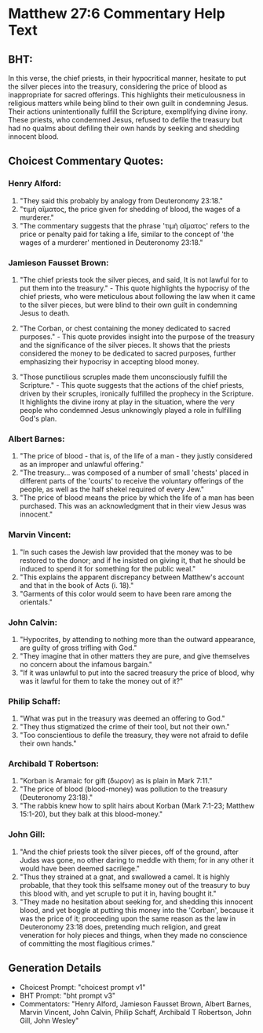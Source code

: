 # Matthew 27:6 Commentary Help Text

## BHT:
In this verse, the chief priests, in their hypocritical manner, hesitate to put the silver pieces into the treasury, considering the price of blood as inappropriate for sacred offerings. This highlights their meticulousness in religious matters while being blind to their own guilt in condemning Jesus. Their actions unintentionally fulfill the Scripture, exemplifying divine irony. These priests, who condemned Jesus, refused to defile the treasury but had no qualms about defiling their own hands by seeking and shedding innocent blood.

## Choicest Commentary Quotes:
### Henry Alford:
1. "They said this probably by analogy from Deuteronomy 23:18." 
2. "τιμὴ αἵματος, the price given for shedding of blood, the wages of a murderer." 
3. "The commentary suggests that the phrase 'τιμὴ αἵματος' refers to the price or penalty paid for taking a life, similar to the concept of 'the wages of a murderer' mentioned in Deuteronomy 23:18."

### Jamieson Fausset Brown:
1. "The chief priests took the silver pieces, and said, It is not lawful for to put them into the treasury." - This quote highlights the hypocrisy of the chief priests, who were meticulous about following the law when it came to the silver pieces, but were blind to their own guilt in condemning Jesus to death.

2. "The Corban, or chest containing the money dedicated to sacred purposes." - This quote provides insight into the purpose of the treasury and the significance of the silver pieces. It shows that the priests considered the money to be dedicated to sacred purposes, further emphasizing their hypocrisy in accepting blood money.

3. "Those punctilious scruples made them unconsciously fulfill the Scripture." - This quote suggests that the actions of the chief priests, driven by their scruples, ironically fulfilled the prophecy in the Scripture. It highlights the divine irony at play in the situation, where the very people who condemned Jesus unknowingly played a role in fulfilling God's plan.

### Albert Barnes:
1. "The price of blood - that is, of the life of a man - they justly considered as an improper and unlawful offering."
2. "The treasury... was composed of a number of small 'chests' placed in different parts of the 'courts' to receive the voluntary offerings of the people, as well as the half shekel required of every Jew."
3. "The price of blood means the price by which the life of a man has been purchased. This was an acknowledgment that in their view Jesus was innocent."

### Marvin Vincent:
1. "In such cases the Jewish law provided that the money was to be restored to the donor; and if he insisted on giving it, that he should be induced to spend it for something for the public weal."
2. "This explains the apparent discrepancy between Matthew's account and that in the book of Acts (i. 18)."
3. "Garments of this color would seem to have been rare among the orientals."

### John Calvin:
1. "Hypocrites, by attending to nothing more than the outward appearance, are guilty of gross trifling with God."
2. "They imagine that in other matters they are pure, and give themselves no concern about the infamous bargain."
3. "If it was unlawful to put into the sacred treasury the price of blood, why was it lawful for them to take the money out of it?"

### Philip Schaff:
1. "What was put in the treasury was deemed an offering to God." 
2. "They thus stigmatized the crime of their tool, but not their own." 
3. "Too conscientious to defile the treasury, they were not afraid to defile their own hands."

### Archibald T Robertson:
1. "Korban is Aramaic for gift (δωρον) as is plain in Mark 7:11."
2. "The price of blood (blood-money) was pollution to the treasury (Deuteronomy 23:18)."
3. "The rabbis knew how to split hairs about Korban (Mark 7:1-23; Matthew 15:1-20), but they balk at this blood-money."

### John Gill:
1. "And the chief priests took the silver pieces, off of the ground, after Judas was gone, no other daring to meddle with them; for in any other it would have been deemed sacrilege."
2. "Thus they strained at a gnat, and swallowed a camel. It is highly probable, that they took this selfsame money out of the treasury to buy this blood with, and yet scruple to put it in, having bought it."
3. "They made no hesitation about seeking for, and shedding this innocent blood, and yet boggle at putting this money into the 'Corban', because it was the price of it; proceeding upon the same reason as the law in Deuteronomy 23:18 does, pretending much religion, and great veneration for holy pieces and things, when they made no conscience of committing the most flagitious crimes."


## Generation Details
- Choicest Prompt: "choicest prompt v1"
- BHT Prompt: "bht prompt v3"
- Commentators: "Henry Alford, Jamieson Fausset Brown, Albert Barnes, Marvin Vincent, John Calvin, Philip Schaff, Archibald T Robertson, John Gill, John Wesley"
